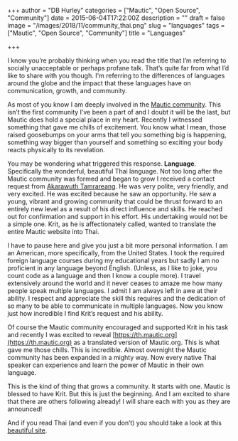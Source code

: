 +++
author = "DB Hurley"
categories = ["Mautic", "Open Source", "Community"]
date = 2015-06-04T17:22:00Z
description = ""
draft = false
image = "/images/2018/11/community_thai.png"
slug = "languages"
tags = ["Mautic", "Open Source", "Community"]
title = "Languages"

+++


I know you’re probably thinking when you read the title that I’m referring to socially unacceptable or perhaps profane talk. That’s quite far from what I’d like to share with you though. I'm referring to the differences of languages around the globe and the impact that these languages have on communication, growth, and community.

As most of you know I am deeply involved in the [Mautic community](https://www.mautic.org). This isn’t the first community I’ve been a part of and I doubt it will be the last, but Mautic does hold a special place in my heart. Recently I witnessed something that gave me chills of excitement. You know what I mean, those raised goosebumps on your arms that tell you something big is happening, something way bigger than yourself and something so exciting your body reacts physically to its revelation.

You may be wondering what triggered this response. **Language**. Specifically the wonderful, beautiful Thai language. Not too long after the Mautic community was formed and began to grow I received a contact request from [Akarawuth Tamrareang](https://www.mautic.org/blog/community/spotlight-akarawuth-tamrareang). He was very polite, very friendly, and very excited. He was excited because he saw an opportunity. He saw a young, vibrant and growing community that could be thrust forward to an entirely new level as a result of his direct influence and skills. He reached out for confirmation and support in his effort. His undertaking would not be a simple one. Krit, as he is affectionately called, wanted to translate the entire Mautic website into Thai.

I have to pause here and give you just a bit more personal information. I am an American, more specifically, from the United States. I took the required foreign language courses during my educational years but sadly I am no proficient in any language beyond English. (Unless, as I like to joke, you count code as a language and then I know a couple more). I travel extensively around the world and it never ceases to amaze me how many people speak multiple languages. I admit I am always left in awe at their ability. I respect and appreciate the skill this requires and the dedication of so many to be able to communicate in multiple languages. Now you know just how incredible I find Krit’s request and his ability.

Of course the Mautic community encouraged and supported Krit in his task and recently I was excited to reveal [https://th.mautic.org](https://th.mautic.org) as a translated version of Mautic.org. This is what gave me those chills. This is incredible. Almost overnight the Mautic community has been expanded in a mighty way. Now every native Thai speaker can experience and learn the power of Mautic in their own language.

This is the kind of thing that grows a community. It starts with one. Mautic is blessed to have Krit. But this is just the beginning. And I am excited to share that there are others following already! I will share each with you as they are announced!

And if you read Thai (and even if you don’t) you should take a look at this [beautiful site](https://th.mautic.org).

